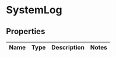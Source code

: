 
# SystemLog

## Properties
Name | Type | Description | Notes
------------ | ------------- | ------------- | -------------




